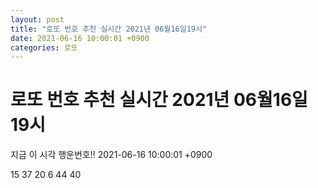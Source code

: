 ```yaml
---
layout: post
title: "로또 번호 추천 실시간 2021년 06월16일19시"
date: 2021-06-16 10:00:01 +0900
categories: 로또
---
```


# 로또 번호 추천 실시간 2021년 06월16일19시

지금 이 시각 행운번호!! 2021-06-16 10:00:01 +0900

 15  37  20  6  44  40 

